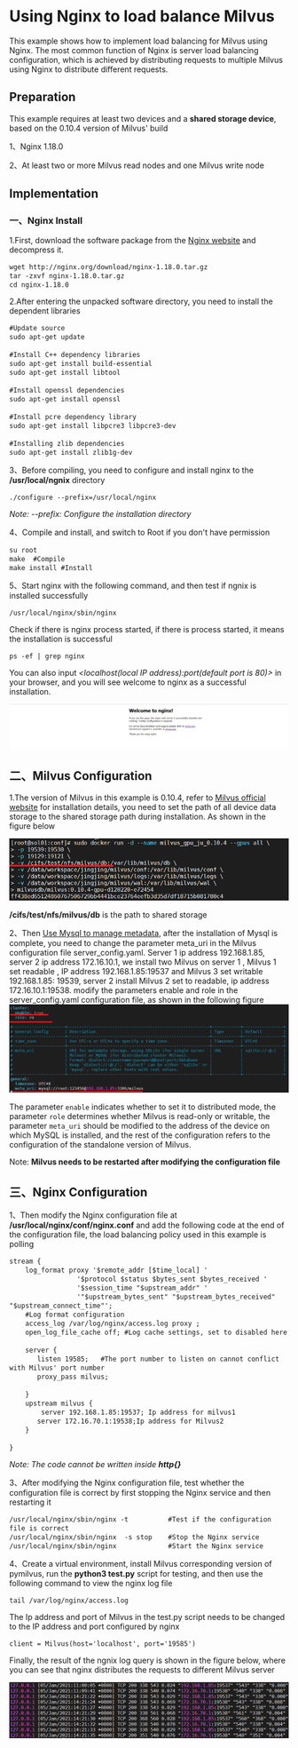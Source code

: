 # Using Nginx to load balance Milvus

This example shows how to implement load balancing for Milvus using Nginx. The most common function of Nginx is server load balancing configuration, which is achieved by distributing requests to multiple Milvus using Nginx to distribute different requests.

## Preparation

This example requires at least two devices and a **shared storage device**, based on the 0.10.4 version of Milvus' build

1、Nginx 1.18.0

2、At least two or more Milvus read nodes and one Milvus write node

## Implementation

### 一、Nginx Install

1.First, download the software package from the [Nginx website](http://nginx.org/en/download.html) and decompress it.

```
wget http://nginx.org/download/nginx-1.18.0.tar.gz
tar -zxvf nginx-1.18.0.tar.gz
cd nginx-1.18.0
```

2.After entering the unpacked software directory, you need to install the dependent libraries

```
#Update source
sudo apt-get update

#Install C++ dependency libraries
sudo apt-get install build-essential
sudo apt-get install libtool

#Install openssl dependencies
sudo apt-get install openssl

#Install pcre dependency library
sudo apt-get install libpcre3 libpcre3-dev

#Installing zlib dependencies
sudo apt-get install zlib1g-dev 
```

3、Before compiling, you need to configure and install nginx to the **/usr/local/ngnix** directory

```
./configure --prefix=/usr/local/nginx
```

 *Note: --prefix: Configure the installation directory*

4、Compile and install, and switch to Root if you don't have permission

```
su root
make  #Compile
make install #Install
```

5、Start nginx with the following command, and then test if ngnix is installed successfully

```
/usr/local/nginx/sbin/nginx 
```

Check if there is nginx process started, if there is process started, it means the installation is successful

```
ps -ef | grep nginx
```

You can also input *<localhost(local IP address):port(default port is 80)>* in your browser, and you will see welcome to nginx as a successful installation.

![](1.png)

## 二、Milvus Configuration

1.The version of Milvus in this example is 0.10.4, refer to [Milvus official website](https://www.milvus.io/cn/docs/v0.11.0/milvus_docker-gpu.md) for installation details, you need to set the path of all device data storage to the shared storage path during installation. As shown in the figure below

![](2.png)

 **/cifs/test/nfs/milvus/db** is the path to shared storage

2、Then [Use Mysql to manage metadata](https://www.milvus.io/cn/docs/v0.10.4/data_manage.md), after the installation of Mysql is complete, you need to change the parameter meta_uri in the Milvus configuration file server_config.yaml. Server 1 ip address 192.168.1.85, server 2 ip address 172.16.10.1, we install two Milvus on server 1 , Milvus 1 set readable , IP address 192.168.1.85:19537 and Milvus 3 set writable 192.168.1.85: 19539, server 2 install Milvus 2 set to readable, ip address 172.16.10.1:19538. modify the parameters enable and role in the server_config.yaml configuration file, as shown in the following figure![](3.png)

The parameter `enable` indicates whether to set it to distributed mode, the parameter `role` determines whether Milvus is read-only or writable, the parameter `meta_uri` should be modified to the address of the device on which MySQL is installed, and the rest of the configuration refers to the configuration of the standalone version of Milvus.

Note: **Milvus needs to be restarted after modifying the configuration file**

## 三、Nginx Configuration

1、Then modify the Nginx configuration file at **/usr/local/nginx/conf/nginx.conf** and add the following code at the end of the configuration file, the load balancing policy used in this example is polling

```
stream {
    log_format proxy '$remote_addr [$time_local] '
                 '$protocol $status $bytes_sent $bytes_received '
                 '$session_time "$upstream_addr" '
                 '"$upstream_bytes_sent" "$upstream_bytes_received" "$upstream_connect_time"';
    #Log format configuration
    access_log /var/log/nginx/access.log proxy ;
    open_log_file_cache off; #Log cache settings, set to disabled here
    
    server {
       listen 19585;   #The port number to listen on cannot conflict with Milvus' port number
       proxy_pass milvus;

    }
    upstream milvus {
        server 192.168.1.85:19537; Ip address for milvus1
       server 172.16.70.1:19538;Ip address for Milvus2
    }

}

```

*Note: The code cannot be written inside **http{}***

3、After modifying the Nginx configuration file, test whether the configuration file is correct by first stopping the Nginx service and then restarting it

```
/usr/local/nginx/sbin/nginx -t          #Test if the configuration file is correct
/usr/local/nginx/sbin/nginx  -s stop    #Stop the Nginx service
/usr/local/nginx/sbin/nginx             #Start the Nginx service
```

4、Create a virtual environment, install Milvus corresponding version of pymilvus, run the **python3 test.py** script for testing, and then use the following command to view the nginx log file

```
tail /var/log/nginx/access.log
```

The Ip address and port of Milvus in the test.py script needs to be changed to the IP address and port configured by nginx

```
client = Milvus(host='localhost', port='19585')
```

Finally, the result of the ngnix log query is shown in the figure below, where you can see that nginx distributes the requests to different Milvus server

![](4.png)



